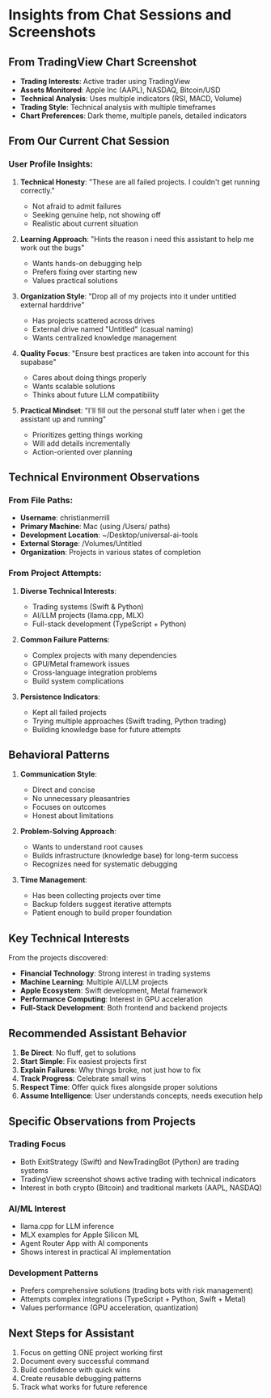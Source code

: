 # Insights from Chat Sessions and Screenshots

## From TradingView Chart Screenshot
- **Trading Interests**: Active trader using TradingView
- **Assets Monitored**: Apple Inc (AAPL), NASDAQ, Bitcoin/USD  
- **Technical Analysis**: Uses multiple indicators (RSI, MACD, Volume)
- **Trading Style**: Technical analysis with multiple timeframes
- **Chart Preferences**: Dark theme, multiple panels, detailed indicators

## From Our Current Chat Session

### User Profile Insights:
1. **Technical Honesty**: "These are all failed projects. I couldn't get running correctly."
   - Not afraid to admit failures
   - Seeking genuine help, not showing off
   - Realistic about current situation

2. **Learning Approach**: "Hints the reason i need this assistant to help me work out the bugs"
   - Wants hands-on debugging help
   - Prefers fixing over starting new
   - Values practical solutions

3. **Organization Style**: "Drop all of my projects into it under untitled external harddrive"
   - Has projects scattered across drives
   - External drive named "Untitled" (casual naming)
   - Wants centralized knowledge management

4. **Quality Focus**: "Ensure best practices are taken into account for this supabase"
   - Cares about doing things properly
   - Wants scalable solutions
   - Thinks about future LLM compatibility

5. **Practical Mindset**: "I'll fill out the personal stuff later when i get the assistant up and running"
   - Prioritizes getting things working
   - Will add details incrementally
   - Action-oriented over planning

## Technical Environment Observations

### From File Paths:
- **Username**: christianmerrill
- **Primary Machine**: Mac (using /Users/ paths)
- **Development Location**: ~/Desktop/universal-ai-tools
- **External Storage**: /Volumes/Untitled
- **Organization**: Projects in various states of completion

### From Project Attempts:
1. **Diverse Technical Interests**:
   - Trading systems (Swift & Python)
   - AI/LLM projects (llama.cpp, MLX)
   - Full-stack development (TypeScript + Python)

2. **Common Failure Patterns**:
   - Complex projects with many dependencies
   - GPU/Metal framework issues
   - Cross-language integration problems
   - Build system complications

3. **Persistence Indicators**:
   - Kept all failed projects
   - Trying multiple approaches (Swift trading, Python trading)
   - Building knowledge base for future attempts

## Behavioral Patterns

1. **Communication Style**:
   - Direct and concise
   - No unnecessary pleasantries
   - Focuses on outcomes
   - Honest about limitations

2. **Problem-Solving Approach**:
   - Wants to understand root causes
   - Builds infrastructure (knowledge base) for long-term success
   - Recognizes need for systematic debugging

3. **Time Management**:
   - Has been collecting projects over time
   - Backup folders suggest iterative attempts
   - Patient enough to build proper foundation

## Key Technical Interests
From the projects discovered:
- **Financial Technology**: Strong interest in trading systems
- **Machine Learning**: Multiple AI/LLM projects
- **Apple Ecosystem**: Swift development, Metal framework
- **Performance Computing**: Interest in GPU acceleration
- **Full-Stack Development**: Both frontend and backend projects

## Recommended Assistant Behavior

1. **Be Direct**: No fluff, get to solutions
2. **Start Simple**: Fix easiest projects first
3. **Explain Failures**: Why things broke, not just how to fix
4. **Track Progress**: Celebrate small wins
5. **Respect Time**: Offer quick fixes alongside proper solutions
6. **Assume Intelligence**: User understands concepts, needs execution help

## Specific Observations from Projects

### Trading Focus
- Both ExitStrategy (Swift) and NewTradingBot (Python) are trading systems
- TradingView screenshot shows active trading with technical indicators
- Interest in both crypto (Bitcoin) and traditional markets (AAPL, NASDAQ)

### AI/ML Interest
- llama.cpp for LLM inference
- MLX examples for Apple Silicon ML
- Agent Router App with AI components
- Shows interest in practical AI implementation

### Development Patterns
- Prefers comprehensive solutions (trading bots with risk management)
- Attempts complex integrations (TypeScript + Python, Swift + Metal)
- Values performance (GPU acceleration, quantization)

## Next Steps for Assistant
1. Focus on getting ONE project working first
2. Document every successful command
3. Build confidence with quick wins
4. Create reusable debugging patterns
5. Track what works for future reference